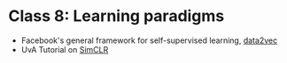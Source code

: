 # Class 8: Learning paradigms

- Facebook's general framework for self-supervised learning, [data2vec](https://ai.facebook.com/research/publications/data2vec-a-general-framework-for-self-supervised-learning-in-speech-vision-and-language/)
- UvA Tutorial on [SimCLR](https://uvadlc-notebooks.readthedocs.io/en/latest/tutorial_notebooks/tutorial17/SimCLR.html)